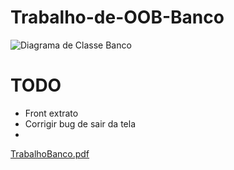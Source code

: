 # Trabalho-de-OOB-Banco
![Diagrama de Classe Banco](https://github.com/user-attachments/assets/d9dde3c9-8d41-482f-b230-4e78be59bde8)
# TODO
- Front extrato
- Corrigir bug de sair da tela
-

[TrabalhoBanco.pdf](https://github.com/user-attachments/files/17218834/TrabalhoBanco.pdf)

